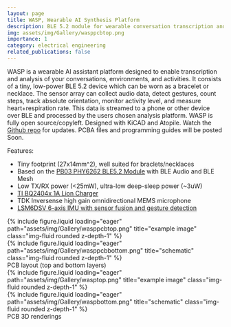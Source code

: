 ```yaml
---
layout: page
title: WASP, Wearable AI Synthesis Platform
description: BLE 5.2 module for wearable conversation transcription and analysis
img: assets/img/Gallery/wasppcbtop.png
importance: 1
category: electrical engineering
related_publications: false
---
```

WASP is a wearable AI assistant platform designed to enable transcription and analysis of your conversations, environments, and activities. It consists of a tiny, low-power BLE 5.2 device which can be worn as a bracelet or necklace. The sensor array can collect audio data, detect gestures, count steps, track absolute orientation, monitor activity level, and measure heart+respiration rate. This data is streamed to a phone or other device over BLE and processed by the users chosen analysis platform. WASP is fully open source/copyleft. Designed with KiCAD and Atopile. Watch the <a href="https://github.com/eigenlucy/wasp">Github repo</a> for updates. PCBA files and programming guides will be posted Soon.

Features:
<ul>
    <li>Tiny footprint (27x14mm^2), well suited for braclets/necklaces</li>
    <li>Based on the <a href="https://www.digikey.com/en/products/detail/ai-thinker/PB-03/16688850">PB03 PHY6262 BLE5.2 Module</a> with BLE Audio and BLE Mesh</li>
    <li>Low TX/RX power (<25mW), ultra-low deep-sleep power (~3uW)</li>
    <li><a href="https://www.ti.com/lit/ds/symlink/bq24040.pdf?ts=1748290055470">TI BQ2404x 1A Lion Charger</a></li>
    <li>TDK Inversense high gain omnidirectional MEMS microphone</li>
    <li><a href="https://www.st.com/en/mems-and-sensors/lsm6dsv.html">LSM6DSV 6-axis IMU with sensor fusion and gesture detection</a></li>
</ul>
<div class="row">
    <div class="col-sm mt-2 mt-md-0">
        {% include figure.liquid loading="eager" path="assets/img/Gallery/wasppcbtop.png" title="example image" class="img-fluid rounded z-depth-1" %}
    </div>
    <div class="col-sm mt-2 mt-md-0">
        {% include figure.liquid loading="eager" path="assets/img/Gallery/wasppcbbottom.png" title="schematic" class="img-fluid rounded z-depth-1" %}
    </div>
</div>
<div class="caption">
    PCB layout (top and bottom layers)
</div>
<div class="row">
    <div class="col-sm mt-2 mt-md-0">
        {% include figure.liquid loading="eager" path="assets/img/Gallery/wasptop.png" title="example image" class="img-fluid rounded z-depth-1" %}
    </div>
    <div class="col-sm mt-2 mt-md-0">
        {% include figure.liquid loading="eager" path="assets/img/Gallery/waspbottom.png" title="schematic" class="img-fluid rounded z-depth-1" %}
    </div>
</div>
<div class="caption">
    PCB 3D renderings
</div>
